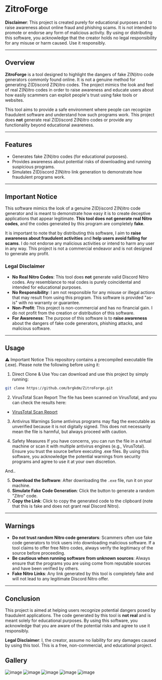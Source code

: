 # ZitroForge

**Disclaimer**: This project is created purely for educational purposes and to raise awareness about online fraud and phishing scams. It is not intended to promote or endorse any form of malicious activity. By using or distributing this software, you acknowledge that the creator holds no legal responsibility for any misuse or harm caused. Use it responsibly.

---

## Overview

**ZitroForge** is a tool designed to highlight the dangers of fake Z(N)itro code generators commonly found online. It is not a genuine method for generating Z(D)iscord Z(N)itro codes. The project mimics the look and feel of real Z(N)itro codes in order to raise awareness and educate users about how easily scammers can exploit people's trust using fake tools or websites.

This tool aims to provide a safe environment where people can recognize fraudulent software and understand how such programs work. This project does **not** generate real Z(D)iscord Z(N)itro codes or provide any functionality beyond educational awareness.

---

## Features

- Generates fake Z(N)itro codes (for educational purposes).
- Provides awareness about potential risks of downloading and running suspicious programs.
- Simulates Z(D)iscord Z(N)itro link generation to demonstrate how fraudulent programs work.

---

## Important Notice

This software mimics the look of a genuine Z(D)iscord Z(N)itro code generator and is meant to demonstrate how easy it is to create deceptive applications that appear legitimate. **This tool does not generate real Nitro codes**, and the codes generated by this program are completely **fake**.

It is important to note that by distributing this software, I aim to **raise awareness about fraudulent activities** and **help users avoid falling for scams**. I do not endorse any malicious activities or intend to harm any user in any way. This project is not a commercial endeavor and is not designed to generate any profit.

### **Legal Disclaimer**

- **No Real Nitro Codes**: This tool does **not** generate valid Discord Nitro codes. Any resemblance to real codes is purely coincidental and intended for educational purposes.
- **No Responsibility**: I am not responsible for any misuse or illegal actions that may result from using this program. This software is provided "as-is" with no warranty or guarantee.
- **Non-Profit**: This project is non-commercial and has no financial gain. I do not profit from the creation or distribution of this software.
- **For Awareness**: The purpose of this software is to **raise awareness** about the dangers of fake code generators, phishing attacks, and malicious software. 

---

## Usage
⚠ Important Notice
This repository contains a precompiled executable file (.exe). Please note the following before using it:
1. Direct Clone & Use
You can download and use this project by simply running:
```bash
git clone https://github.com/brgkdm/ZitroForge.git
``` 
2. VirusTotal Scan Report
The file has been scanned on VirusTotal, and you can check the results here:

- [VirusTotal Scan Report](https://www.virustotal.com/gui/file/60dbfb7ffcfc07f99007c3431c25b1b39dd694f72de6bcffa345310015830d1c)

3. Antivirus Warnings
Some antivirus programs may flag the executable as unverified because it is not digitally signed.
This does not necessarily mean the file is harmful, but always proceed with caution.

4. Safety Measures
If you have concerns, you can run the file in a virtual machine or scan it with multiple antivirus engines (e.g., VirusTotal).
Ensure you trust the source before executing .exe files.
By using this software, you acknowledge the potential warnings from security programs and agree to use it at your own discretion.


And..

5. **Download the Software**: After downloading the `.exe` file, run it on your machine.
6. **Simulate Fake Code Generation**: Click the button to generate a random "Zitro" code.
7. **Copy the Link**: Click to copy the generated code to the clipboard (note that this is fake and does not grant real Discord Nitro).

---

## Warnings

- **Do not trust random Nitro code generators**: Scammers often use fake code generators to trick users into downloading malicious software. If a tool claims to offer free Nitro codes, always verify the legitimacy of the source before proceeding.
- **Be cautious when running software from unknown sources**: Always ensure that the programs you are using come from reputable sources and have been verified by others.
- **Fake Nitro Links**: Any link generated by this tool is completely fake and will not lead to any legitimate Discord Nitro offer.

---

## Conclusion

This project is aimed at helping users recognize potential dangers posed by fraudulent applications. The code generated by this tool is **not real** and is meant solely for educational purposes. By using this software, you acknowledge that you are aware of the potential risks and agree to use it responsibly.

**Legal Disclaimer**: I, the creator, assume no liability for any damages caused by using this tool. This is a free, non-commercial, and educational project.

## Gallery

![image](https://github.com/user-attachments/assets/96ed11b6-9442-4be5-957a-0ad489c2cf89)
![image](https://github.com/user-attachments/assets/bdb5a406-6f04-489d-9cf1-df93805e1249)
![image](https://github.com/user-attachments/assets/b55cebd7-53cc-4b2d-8cde-6ea2888ac75f)
![image](https://github.com/user-attachments/assets/5c39778f-396f-4367-b80a-46053b489c93)
![image](https://github.com/user-attachments/assets/0f7b5f52-998e-4b05-b47e-c69c2732125a)


